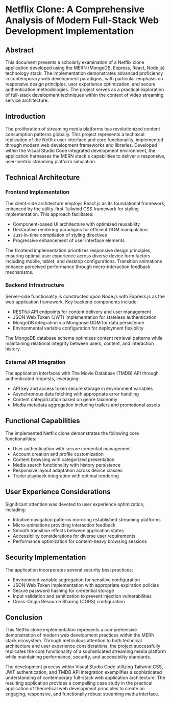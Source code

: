 # Netflix Clone: A Comprehensive Analysis of Modern Full-Stack Web Development Implementation

## Abstract

This document presents a scholarly examination of a Netflix clone application developed using the MERN (MongoDB, Express, React, Node.js) technology stack. The implementation demonstrates advanced proficiency in contemporary web development paradigms, with particular emphasis on responsive design principles, user experience optimization, and secure authentication methodologies. The project serves as a practical exploration of full-stack development techniques within the context of video streaming service architecture.

## Introduction

The proliferation of streaming media platforms has revolutionized content consumption patterns globally. This project represents a technical replication of the Netflix user interface and core functionality, implemented through modern web development frameworks and libraries. Developed within the Visual Studio Code integrated development environment, the application harnesses the MERN stack's capabilities to deliver a responsive, user-centric streaming platform simulation.

## Technical Architecture

### Frontend Implementation

The client-side architecture employs React.js as its foundational framework, enhanced by the utility-first Tailwind CSS framework for styling implementation. This approach facilitates:

- Component-based UI architecture with optimized reusability
- Declarative rendering paradigms for efficient DOM manipulation
- Just-in-time compilation of styling directives
- Progressive enhancement of user interface elements

The frontend implementation prioritizes responsive design principles, ensuring optimal user experience across diverse device form factors including mobile, tablet, and desktop configurations. Transition animations enhance perceived performance through micro-interaction feedback mechanisms.

### Backend Infrastructure

Server-side functionality is constructed upon Node.js with Express.js as the web application framework. Key backend components include:

- RESTful API endpoints for content delivery and user management
- JSON Web Token (JWT) implementation for stateless authentication
- MongoDB integration via Mongoose ODM for data persistence
- Environmental variable configuration for deployment flexibility

The MongoDB database schema optimizes content retrieval patterns while maintaining relational integrity between users, content, and interaction history.

### External API Integration

The application interfaces with The Movie Database (TMDB) API through authenticated requests, leveraging:

- API key and access token secure storage in environment variables
- Asynchronous data fetching with appropriate error handling
- Content categorization based on genre taxonomy
- Media metadata aggregation including trailers and promotional assets

## Functional Capabilities

The implemented Netflix clone demonstrates the following core functionalities:

- User authentication with secure credential management
- Account creation and profile customization
- Content browsing with categorized presentation
- Media search functionality with history persistence
- Responsive layout adaptation across device classes
- Trailer playback integration with optimal rendering

## User Experience Considerations

Significant attention was devoted to user experience optimization, including:

- Intuitive navigation patterns mirroring established streaming platforms
- Micro-animations providing interaction feedback
- Smooth transition effects between application states
- Accessibility considerations for diverse user requirements
- Performance optimization for content-heavy browsing sessions

## Security Implementation

The application incorporates several security best practices:

- Environment variable segregation for sensitive configuration
- JSON Web Token implementation with appropriate expiration policies
- Secure password hashing for credential storage
- Input validation and sanitization to prevent injection vulnerabilities
- Cross-Origin Resource Sharing (CORS) configuration

## Conclusion

This Netflix clone implementation represents a comprehensive demonstration of modern web development practices within the MERN stack ecosystem. Through meticulous attention to both technical architecture and user experience considerations, the project successfully replicates the core functionality of a sophisticated streaming media platform while maintaining performance, security, and accessibility standards.

The development process within Visual Studio Code utilizing Tailwind CSS, JWT authentication, and TMDB API integration exemplifies a sophisticated understanding of contemporary full-stack web application architecture. The resulting application provides a compelling case study in the practical application of theoretical web development principles to create an engaging, responsive, and functionally robust streaming media interface.